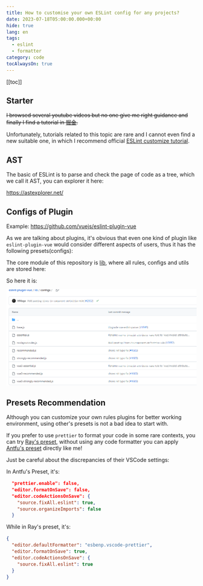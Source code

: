 ```yaml
---
title: How to customise your own ESLint config for any projects?
date: 2023-07-18T05:00:00.000+00:00
hide: true
lang: en
tags:
  - eslint
  - formatter
category: code
tocAlwaysOn: true
---
```

[[toc]]

## Starter

~~I browsed several youtube videos but no one give me right guidance and finally I find a tutorial in [掘金]('https://juejin.cn/post/7130277872412917797/').~~

Unfortunately, tutorials related to this topic are rare and I cannot even find a new suitable one, in which I recommend official [ESLint customize tutorial](https://eslint.org/docs/latest/use/configure/plugins).

## AST

The basic of ESLint is to parse and check the page of code as a tree, which we call it AST, you can explorer it here:

<https://astexplorer.net/>

## Configs of Plugin

Example: <https://github.com/vuejs/eslint-plugin-vue>

As we are talking about plugins, it's obvious that even one kind of plugin like `eslint-plugin-vue` would consider different aspects of users, thus it has the following presets(configs):

The core module of this repository is [lib](https://github.com/vuejs/eslint-plugin-vue/tree/master/lib), where all rules, configs and utils are stored here:

So here it is:

![20230721134006](https://raw.githubusercontent.com/FlynnCao/blog-images/main/img/20230721134006.png)

## Presets Recommendation

Although you can customize your own rules plugins for better working environment, using other's presets is not a bad idea to start with.

If you prefer to use `prettier` to format your code in some rare contexts, you can try [Ray's preset](https://github.com/so1ve/eslint-prettier-config), without using any code formatter you can apply [Antfu's preset](https://github.com/antfu/eslint-config) directly like me!

Just be careful about the discrepancies of their VSCode settings:

In Antfu's Preset, it's:

```json
  "prettier.enable": false,
  "editor.formatOnSave": false,
  "editor.codeActionsOnSave": {
    "source.fixAll.eslint": true,
    "source.organizeImports": false
  }
```

While in Ray's preset, it's:

```json
{
  "editor.defaultFormatter": "esbenp.vscode-prettier",
  "editor.formatOnSave": true,
  "editor.codeActionsOnSave": {
    "source.fixAll.eslint": true
  }
}
```
